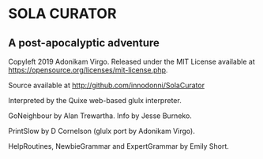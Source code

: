 # SOLA CURATOR
## A post-apocalyptic adventure
Copyleft 2019 Adonikam Virgo. Released under the MIT License
available at https://opensource.org/licenses/mit-license.php.

Source available at http://github.com/innodonni/SolaCurator

Interpreted by the Quixe web-based glulx interpreter.

GoNeighbour by Alan Trewartha. Info by Jesse Burneko.

PrintSlow by D Cornelson (glulx port by Adonikam Virgo).

HelpRoutines, NewbieGrammar and ExpertGrammar by Emily Short.
